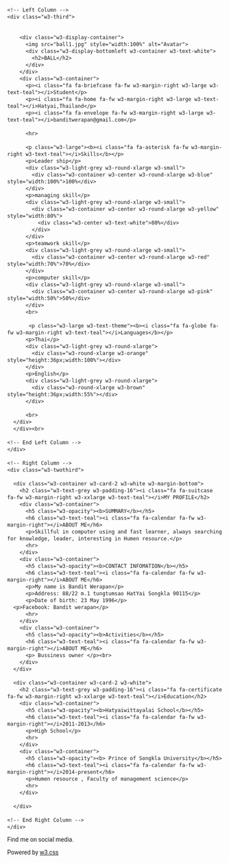 <!DOCTYPE html>
<html>
<title>W3.CSS Template</title>
<meta charset="UTF-8">
<meta name="viewport" content="width=device-width, initial-scale=1">
<link rel="stylesheet" href="w3.css">
<link rel='stylesheet' href='https://fonts.googleapis.com/css?family=Roboto'>
<link rel="stylesheet" href="https://cdnjs.cloudflare.com/ajax/libs/font-awesome/4.7.0/css/font-awesome.min.css">
<style>
html,body,h1,h2,h3,h4,h5,h6 {font-family: "Roboto", sans-serif}
</style>
<body>
<body class="w3-black">

<!-- Page Container -->
<div class="w3-content w3-margin-top" style="max-width:1400px;">

  <!-- The Grid -->
  <div class="w3-row-padding">
  
    <!-- Left Column -->
    <div class="w3-third">
    
      
        <div class="w3-display-container">
          <img src="ball1.jpg" style="width:100%" alt="Avatar">
          <div class="w3-display-bottomleft w3-container w3-text-white">
            <h2>BALL</h2>
          </div>
        </div>
        <div class="w3-container">
          <p><i class="fa fa-briefcase fa-fw w3-margin-right w3-large w3-text-teal"></i>Student</p>
          <p><i class="fa fa-home fa-fw w3-margin-right w3-large w3-text-teal"></i>Hatyai,Thailand</p>
          <p><i class="fa fa-envelope fa-fw w3-margin-right w3-large w3-text-teal"></i>banditwerapan@gmail.com</p>
       
          <hr>

          <p class="w3-large"><b><i class="fa fa-asterisk fa-fw w3-margin-right w3-text-teal"></i>Skills</b></p>
          <p>Leader ship</p>
          <div class="w3-light-grey w3-round-xlarge w3-small">
            <div class="w3-container w3-center w3-round-xlarge w3-blue" style="width:100%">100%</div>
          </div>
          <p>managing skill</p>
          <div class="w3-light-grey w3-round-xlarge w3-small">
            <div class="w3-container w3-center w3-round-xlarge w3-yellow" style="width:80%">
              <div class="w3-center w3-text-white">80%</div>
            </div>
          </div>
          <p>teamwork skill</p>
          <div class="w3-light-grey w3-round-xlarge w3-small">
            <div class="w3-container w3-center w3-round-xlarge w3-red" style="width:70%">70%</div>
          </div>
          <p>computer skill</p>
          <div class="w3-light-grey w3-round-xlarge w3-small">
            <div class="w3-container w3-center w3-round-xlarge w3-pink" style="width:50%">50%</div>
          </div>
          <br>

           <p class="w3-large w3-text-theme"><b><i class="fa fa-globe fa-fw w3-margin-right w3-text-teal"></i>Languages</b></p>
          <p>Thai</p>
          <div class="w3-light-grey w3-round-xlarge">
            <div class="w3-round-xlarge w3-orange" style="height:36px;width:100%"></div>
          </div>
          <p>English</p>
          <div class="w3-light-grey w3-round-xlarge">
            <div class="w3-round-xlarge w3-brown" style="height:36px;width:55%"></div>
          </div>
          
          <br>
	  </div> 
	  </div><br>

    <!-- End Left Column -->
    </div>

    <!-- Right Column -->
    <div class="w3-twothird">
    
      <div class="w3-container w3-card-2 w3-white w3-margin-bottom">
        <h2 class="w3-text-grey w3-padding-16"><i class="fa fa-suitcase fa-fw w3-margin-right w3-xxlarge w3-text-teal"></i>MY PROFILE</h2>
        <div class="w3-container">
          <h5 class="w3-opacity"><b>SUMMARY</b></h5>
          <h6 class="w3-text-teal"><i class="fa fa-calendar fa-fw w3-margin-right"></i>ABOUT ME</h6>
          <p>Skillful in computer using and fast learner, always searching for knowledge, leader, interesting in Humen resource.</p>
          <hr>
        </div>
        <div class="w3-container">
          <h5 class="w3-opacity"><b>CONTACT INFOMATION</b></h5>
          <h6 class="w3-text-teal"><i class="fa fa-calendar fa-fw w3-margin-right"></i>ABOUT ME</h6>
          <p>My name is Bandit Werapan</p>
          <p>Address: 88/22 m.1 tungtumsao HatYai Songkla 90115</p>
          <p>Date of birth: 23 May 1996</p>
	  <p>Facebook: Bandit werapan</p>
          <hr>
        </div>
        <div class="w3-container">
          <h5 class="w3-opacity"><b>Activities</b></h5>
          <h6 class="w3-text-teal"><i class="fa fa-calendar fa-fw w3-margin-right"></i>ABOUT ME</h6>
          <p> Bussiness owner </p><br>
        </div>
      </div>

      <div class="w3-container w3-card-2 w3-white">
        <h2 class="w3-text-grey w3-padding-16"><i class="fa fa-certificate fa-fw w3-margin-right w3-xxlarge w3-text-teal"></i>Education</h2>
        <div class="w3-container">
          <h5 class="w3-opacity"><b>Hatyaiwittayalai School</b></h5>
          <h6 class="w3-text-teal"><i class="fa fa-calendar fa-fw w3-margin-right"></i>2011-2013</h6>
          <p>High School</p>
          <hr>
        </div>
        <div class="w3-container">
          <h5 class="w3-opacity"><b> Prince of Songkla University</b></h5>
          <h6 class="w3-text-teal"><i class="fa fa-calendar fa-fw w3-margin-right"></i>2014-present</h6>
          <p>Humen resource , Faculty of management science</p>
          <hr>
        </div>
        
      </div>

    <!-- End Right Column -->
    </div>
    
  <!-- End Grid -->
  </div>
  <!-- End Page Container -->
  </body>

<footer class="w3-container w3-teal w3-center w3-margin-top">
  <p>Find me on social media.</p>
  <i class="fa fa-facebook-official w3-hover-text-indigo w3-large"></i>
  <i class="fa fa-instagram w3-hover-text-purple w3-large"></i>
  <i class="fa fa-snapchat w3-hover-text-yellow w3-large"></i>
  <i class="fa fa-pinterest-p w3-hover-text-red w3-large"></i>
  <i class="fa fa-twitter w3-hover-text-light-blue w3-large"></i>
  <i class="fa fa-linkedin w3-hover-text-indigo w3-large"></i>
  <p>Powered by <a href="https://www.w3schools.com/w3css/default.asp" target="_blank">w3.css</a></p>
</footer>

</body>
</html>
